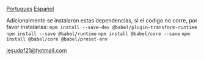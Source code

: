 [Portugues](/doc/pt-br.md)
[Español](/doc/es.md)


Adicionalmente se instalaron estas dependencias, si el codigo no corre, por favor instalarlas:
 `npm install --save-dev @babel/plugin-transform-runtime`
 `npm install --save @babel/runtime`
 `npm install @babel/core --save`
 `npm install @babel/core @babel/preset-env`

 jesudpf21@hotmail.com




